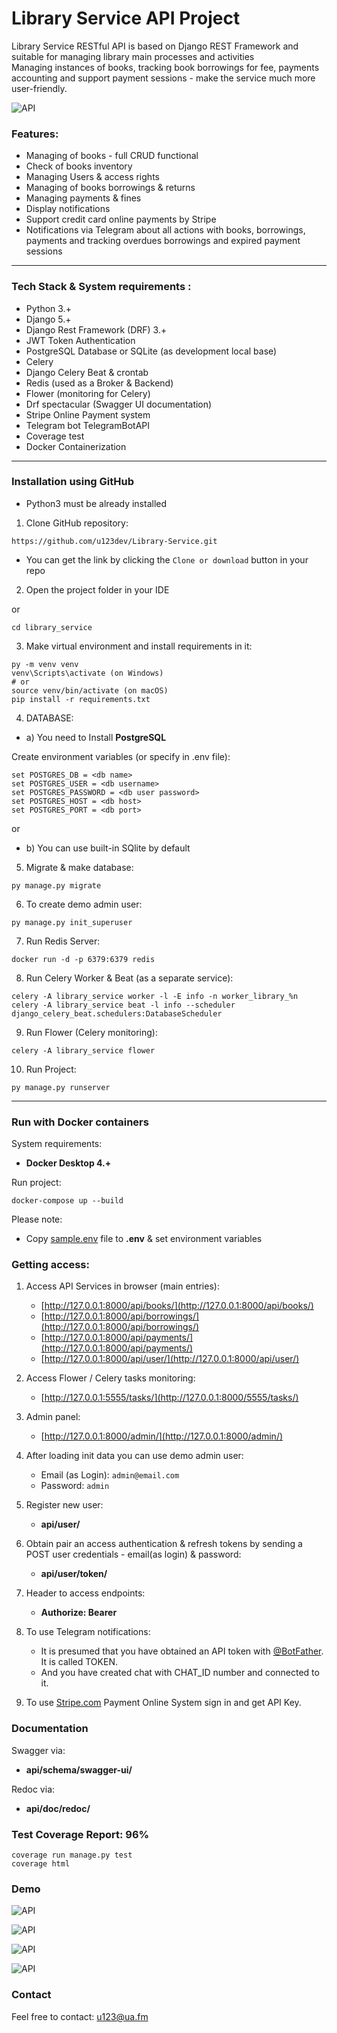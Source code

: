 # Library Service API Project

Library Service RESTful API is based on Django REST Framework and suitable for managing library main processes and activities   
Managing instances of books, tracking book borrowings for fee, payments accounting and support payment sessions - 
make the service much more user-friendly.

![API](demo/library-service-api-00.jpg "Library Service API Project" )

### Features:
- Managing of books - full CRUD functional
- Check of books inventory 
- Managing Users & access rights
- Managing of books borrowings & returns
- Managing payments & fines
- Display notifications
- Support credit card online payments by Stripe
- Notifications via Telegram about all actions with books, borrowings, 
  payments and tracking overdues borrowings and expired payment sessions

___
### Tech Stack & System requirements :

* Python 3.+
* Django 5.+ 
* Django Rest Framework (DRF) 3.+ 
* JWT Token Authentication
* PostgreSQL Database or SQLite (as development local base) 
* Celery
* Django Celery Beat & crontab
* Redis (used as a Broker & Backend)
* Flower (monitoring for Celery)
* Drf spectacular (Swagger UI documentation)
* Stripe Online Payment system
* Telegram bot TelegramBotAPI
* Coverage test
* Docker Containerization

---
### Installation using GitHub
- Python3 must be already installed

1. Clone GitHub repository:
```
https://github.com/u123dev/Library-Service.git
```
  - You can get the link by clicking the `Clone or download` button in your repo

2. Open the project folder in your IDE

or 
```
cd library_service
```
3. Make virtual environment and install requirements in it:
```
py -m venv venv
venv\Scripts\activate (on Windows)
# or
source venv/bin/activate (on macOS)
pip install -r requirements.txt
```
4. DATABASE:
- a) You need to Install **PostgreSQL**

Create environment variables (or specify in .env file): 
```
set POSTGRES_DB = <db name>
set POSTGRES_USER = <db username>
set POSTGRES_PASSWORD = <db user password>
set POSTGRES_HOST = <db host>
set POSTGRES_PORT = <db port>
```
or 
- b) You can use built-in SQlite by default

5. Migrate & make database:
```
py manage.py migrate
```
6. To create demo admin user:
```
py manage.py init_superuser
```
7. Run Redis Server: 
```
docker run -d -p 6379:6379 redis
```
8. Run Celery Worker & Beat (as a separate service): 
```
celery -A library_service worker -l -E info -n worker_library_%n
celery -A library_service beat -l info --scheduler django_celery_beat.schedulers:DatabaseScheduler
```
9. Run Flower (Celery monitoring):
```
celery -A library_service flower
```
10. Run Project:
```
py manage.py runserver
```
 
---

### Run with Docker containers
 System requirements:

* **Docker Desktop 4.+**

Run project:
```
docker-compose up --build
```

Please note:
   * Copy [sample.env](sample.env) file to **.env** & set environment variables 


### Getting access:
1. Access API Services in browser (main entries):
   - [http://127.0.0.1:8000/api/books/](http://127.0.0.1:8000/api/books/)
   - [http://127.0.0.1:8000/api/borrowings/](http://127.0.0.1:8000/api/borrowings/)
   - [http://127.0.0.1:8000/api/payments/](http://127.0.0.1:8000/api/payments/)
   - [http://127.0.0.1:8000/api/user/](http://127.0.0.1:8000/api/user/)


2. Access Flower / Celery tasks monitoring:
   - [http://127.0.0.1:5555/tasks/](http://127.0.0.1:8000/5555/tasks/)


3. Admin panel:
   - [http://127.0.0.1:8000/admin/](http://127.0.0.1:8000/admin/)


4. After loading init data you can use demo admin user:
   - Email (as Login): `admin@email.com`
   - Password: `admin`

5. Register new user:
   - **api/user/** 

6. Obtain pair an access authentication & refresh tokens by sending a POST user credentials - email(as login) & password: 
   - **api/user/token/** 

7. Header to access endpoints:
   - **Authorize: Bearer *<Access Token>***

8. To use Telegram notifications:
   - It is presumed that you have obtained an API token with [@BotFather](https://telegram.me/BotFather). It is called TOKEN.
   - And you have created chat with CHAT_ID number and connected to it.

9. To use [Stripe.com](https://dashboard.stripe.com/) Payment Online System sign in and get API Key.

### Documentation 
 
Swagger via:
- **api/schema/swagger-ui/** 

Redoc via:
  - **api/doc/redoc/**

### Test Coverage Report: 96% ###
 
```
coverage run manage.py test 
coverage html
```

### Demo
![API](demo/library-service-api-02.jpg "Library Service API Project")

![API](demo/library-service-api-01.jpg "Library Service API Project")

![API](demo/library-service-api-03.jpg "Library Service API Project")

![API](demo/library-service-api-04.jpg "Library Service API Project")

### Contact
Feel free to contact: u123@ua.fm
